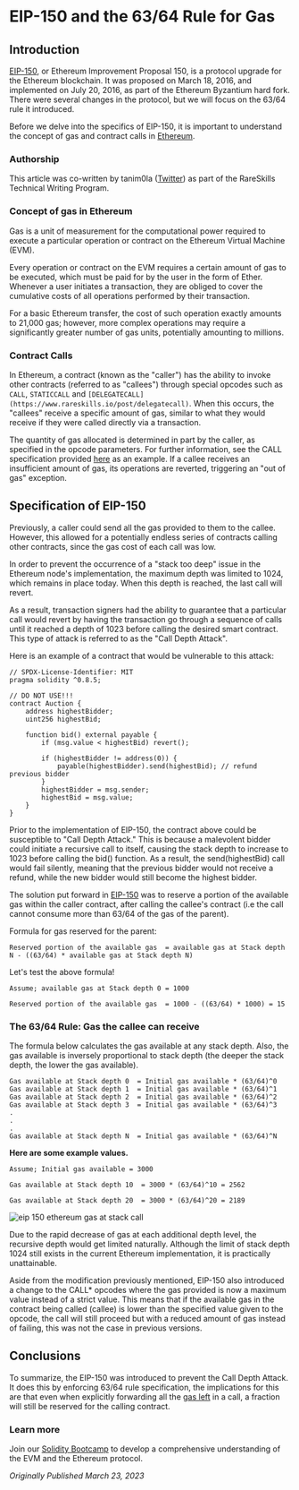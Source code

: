# EIP-150 and the 63/64 Rule for Gas

## Introduction

[EIP-150](https://github.com/ethereum/EIPs/blob/master/EIPS/eip-150.md), or Ethereum Improvement Proposal 150, is a protocol upgrade for the Ethereum blockchain. It was proposed on March 18, 2016, and implemented on July 20, 2016, as part of the Ethereum Byzantium hard fork. There were several changes in the protocol, but we will focus on the 63/64 rule it introduced.

Before we delve into the specifics of EIP-150, it is important to understand the concept of gas and contract calls in [Ethereum](https://www.rareskills.io/post/convert-gas-to-usd-ethereum).

### Authorship

This article was co-written by tanim0la ([Twitter](https://twitter.com/tanim0la)) as part of the RareSkills Technical Writing Program.

### Concept of gas in Ethereum

Gas is a unit of measurement for the computational power required to execute a particular operation or contract on the Ethereum Virtual Machine (EVM).

Every operation or contract on the EVM requires a certain amount of gas to be executed, which must be paid for by the user in the form of Ether. Whenever a user initiates a transaction, they are obliged to cover the cumulative costs of all operations performed by their transaction.

For a basic Ethereum transfer, the cost of such operation exactly amounts to 21,000 gas; however, more complex operations may require a significantly greater number of gas units, potentially amounting to millions.

### Contract Calls

In Ethereum, a contract (known as the "caller") has the ability to invoke other contracts (referred to as "callees") through special opcodes such as `CALL`, `STATICCALL` and `[DELEGATECALL](https://www.rareskills.io/post/delegatecall)`. When this occurs, the "callees" receive a specific amount of gas, similar to what they would receive if they were called directly via a transaction.

The quantity of gas allocated is determined in part by the caller, as specified in the opcode parameters. For further information, see the CALL specification provided [here](https://eips.ethereum.org/EIPS/eip-5) as an example. If a callee receives an insufficient amount of gas, its operations are reverted, triggering an "out of gas" exception.

## Specification of EIP-150

Previously, a caller could send all the gas provided to them to the callee. However, this allowed for a potentially endless series of contracts calling other contracts, since the gas cost of each call was low.

In order to prevent the occurrence of a "stack too deep" issue in the Ethereum node's implementation, the maximum depth was limited to 1024, which remains in place today. When this depth is reached, the last call will revert.

As a result, transaction signers had the ability to guarantee that a particular call would revert by having the transaction go through a sequence of calls until it reached a depth of 1023 before calling the desired smart contract. This type of attack is referred to as the "Call Depth Attack".

Here is an example of a contract that would be vulnerable to this attack:

```solidity
// SPDX-License-Identifier: MIT
pragma solidity ^0.8.5;

// DO NOT USE!!!
contract Auction {
    address highestBidder;
    uint256 highestBid;

    function bid() external payable {
        if (msg.value < highestBid) revert();

        if (highestBidder != address(0)) {
            payable(highestBidder).send(highestBid); // refund previous bidder
        }
        highestBidder = msg.sender;
        highestBid = msg.value;
    }
}
```

Prior to the implementation of EIP-150, the contract above could be susceptible to "Call Depth Attack." This is because a malevolent bidder could initiate a recursive call to itself, causing the stack depth to increase to 1023 before calling the bid() function. As a result, the send(highestBid) call would fail silently, meaning that the previous bidder would not receive a refund, while the new bidder would still become the highest bidder.

The solution put forward in [EIP-150](https://github.com/ethereum/EIPs/blob/master/EIPS/eip-150.md) was to reserve a portion of the available gas within the caller contract, after calling the callee's contract (i.e the call cannot consume more than 63/64 of the gas of the parent).

Formula for gas reserved for the parent:

```
Reserved portion of the available gas  = available gas at Stack depth N - ((63/64) * available gas at Stack depth N)
```

Let's test the above formula!

```
Assume; available gas at Stack depth 0 = 1000

Reserved portion of the available gas  = 1000 - ((63/64) * 1000) = 15
```

### The 63/64 Rule: Gas the callee can receive

The formula below calculates the gas available at any stack depth. Also, the gas available is inversely proportional to stack depth (the deeper the stack depth, the lower the gas available).

```
Gas available at Stack depth 0  = Initial gas available * (63/64)^0
Gas available at Stack depth 1  = Initial gas available * (63/64)^1
Gas available at Stack depth 2  = Initial gas available * (63/64)^2
Gas available at Stack depth 3  = Initial gas available * (63/64)^3
.
.
.
Gas available at Stack depth N  = Initial gas available * (63/64)^N
```

**Here are some example values.**

```
Assume; Initial gas available = 3000

Gas available at Stack depth 10  = 3000 * (63/64)^10 = 2562

Gas available at Stack depth 20  = 3000 * (63/64)^20 = 2189
```

![eip 150 ethereum gas at stack call](https://static.wixstatic.com/media/935a00_b4f3701be64e4b54a3e3c585d0e69231~mv2.png/v1/fill/w_666,h_352,al_c,q_85,usm_0.66_1.00_0.01,enc_auto/935a00_b4f3701be64e4b54a3e3c585d0e69231~mv2.png)

Due to the rapid decrease of gas at each additional depth level, the recursive depth would get limited naturally. Although the limit of stack depth 1024 still exists in the current Ethereum implementation, it is practically unattainable.

Aside from the modification previously mentioned, EIP-150 also introduced a change to the CALL\* opcodes where the gas provided is now a maximum value instead of a strict value. This means that if the available gas in the contract being called (callee) is lower than the specified value given to the opcode, the call will still proceed but with a reduced amount of gas instead of failing, this was not the case in previous versions.

## Conclusions

To summarize, the EIP-150 was introduced to prevent the Call Depth Attack. It does this by enforcing 63/64 rule specification, the implications for this are that even when explicitly forwarding all the [gas left](https://www.rareskills.io/post/solidity-gasleft) in a call, a fraction will still be reserved for the calling contract.

### Learn more

Join our [Solidity Bootcamp](https://www.rareskills.io/solidity-bootcamp) to develop a comprehensive understanding of the EVM and the Ethereum protocol.

*Originally Published March 23, 2023*
